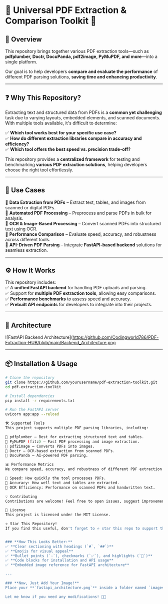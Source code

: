 # 📄 Universal PDF Extraction & Comparison Toolkit 🚀  

## 📌 Overview  
This repository brings together various PDF extraction tools—such as **pdfplumber, Doctr, DocuPanda, pdf2image, PyMuPDF, and more**—into a single platform.  

Our goal is to help developers **compare and evaluate the performance** of different PDF parsing solutions, **saving time and enhancing productivity**.  

---

## ❓ Why This Repository?  
Extracting text and structured data from PDFs is a **common yet challenging** task due to varying layouts, embedded elements, and scanned documents. With multiple tools available, it's difficult to determine:  

✅ **Which tool works best for your specific use case?**  
✅ **How do different extraction libraries compare in accuracy and efficiency?**  
✅ **Which tool offers the best speed vs. precision trade-off?**  

This repository provides a **centralized framework** for testing and benchmarking **various PDF extraction solutions**, helping developers choose the right tool effortlessly.  

---

## 🚀 Use Cases  
🔹 **Data Extraction from PDFs** – Extract text, tables, and images from scanned or digital PDFs.  
🔹 **Automated PDF Processing** – Preprocess and parse PDFs in bulk for analysis.  
🔹 **OCR & Image-Based Processing** – Convert scanned PDFs into structured text using OCR.  
🔹 **Performance Comparison** – Evaluate speed, accuracy, and robustness across different tools.  
🔹 **API-Driven PDF Parsing** – Integrate **FastAPI-based backend** solutions for seamless extraction.  


---

## ⚙️ How It Works  
This repository includes:  
✅ A **unified FastAPI backend** for handling PDF uploads and parsing.  
✅ Support for **multiple PDF extraction tools**, allowing easy comparisons.  
✅ **Performance benchmarks** to assess speed and accuracy.  
✅ **Prebuilt API endpoints** for developers to integrate into their projects.  

---

## 📸 Architecture  
![FastAPI Backend Architecture](https://github.com/Codingworld786/PDF-Extraction-HUB/blob/main/Backend_Architecture.png
  



---

## 📦 Installation & Usage  
```bash
# Clone the repository
git clone https://github.com/yourusername/pdf-extraction-toolkit.git  
cd pdf-extraction-toolkit  

# Install dependencies
pip install -r requirements.txt  

# Run the FastAPI server
uvicorn app:app --reload

🛠️ Supported Tools
This project supports multiple PDF parsing libraries, including:

📌 pdfplumber – Best for extracting structured text and tables.
📌 PyMuPDF (fitz) – Fast PDF processing and image extraction.
📌 pdf2image – Converts PDFs into images.
📌 Doctr – OCR-based extraction from scanned PDFs.
📌 DocuPanda – AI-powered PDF parsing.

📊 Performance Metrics
We compare speed, accuracy, and robustness of different PDF extraction libraries through benchmark tests.

🔹 Speed: How quickly the tool processes PDFs.
🔹 Accuracy: How well text and tables are extracted.
🔹 OCR Efficiency: Performance on scanned PDFs and handwritten text.

💡 Contributing
Contributions are welcome! Feel free to open issues, suggest improvements, or add new PDF parsing tools.

📜 License
This project is licensed under the MIT License.

⭐ Star This Repository!
If you find this useful, don't forget to ⭐ star this repo to support the project!


### **How This Looks Better:**  
✅ **Clear sectioning with headings (`#`, `##`)**  
✅ **Emojis for visual appeal**  
✅ **Bullet points (`-`), checkmarks (`✅`), and highlights (`📌`)**  
✅ **Code blocks for installation and API usage**  
✅ **Embedded image reference for FastAPI architecture**  

---

### **Now, Just Add Your Image!**  
Place your **`fastapi_architecture.png`** inside a folder named `images/` and GitHub will display it in the README automatically.  

Let me know if you need any modifications! 🚀🔥




